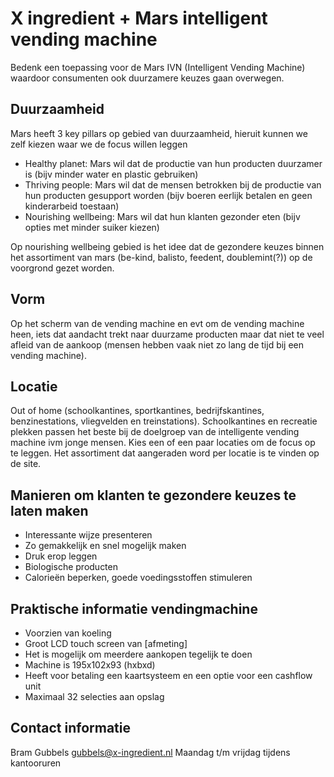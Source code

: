 # X ingredient + Mars intelligent vending machine

Bedenk een toepassing voor de Mars IVN (Intelligent Vending Machine) waardoor consumenten ook
duurzamere keuzes gaan overwegen. 

## Duurzaamheid
Mars heeft 3 key pillars op gebied van duurzaamheid, hieruit kunnen we zelf kiezen waar we de focus willen leggen
- Healthy planet: Mars wil dat de productie van hun producten duurzamer is (bijv minder water en plastic gebruiken)
- Thriving people: Mars wil dat de mensen betrokken bij de productie van hun producten gesupport worden (bijv boeren eerlijk betalen en geen kinderarbeid toestaan)
- Nourishing wellbeing: Mars wil dat hun klanten gezonder eten (bijv opties met minder suiker kiezen)

Op nourishing wellbeing gebied is het idee dat de gezondere keuzes binnen het assortiment van mars (be-kind, balisto, feedent, doublemint(?)) op de voorgrond gezet worden.

## Vorm
Op het scherm van de vending machine en evt om de vending machine heen, iets dat aandacht trekt naar duurzame producten maar dat niet te veel afleid van de aankoop (mensen hebben vaak niet zo lang de tijd bij een vending machine). 

## Locatie
Out of home (schoolkantines, sportkantines, bedrijfskantines, benzinestations, vliegvelden en treinstations). Schoolkantines en recreatie plekken passen het beste bij de doelgroep van de intelligente vending machine ivm jonge mensen. Kies een of een paar locaties om de focus op te leggen. Het assortiment dat aangeraden word per locatie is te vinden op de site.

## Manieren om klanten te gezondere keuzes te laten maken
- Interessante wijze presenteren
- Zo gemakkelijk en snel mogelijk maken
- Druk erop leggen
- Biologische producten
- Calorieën beperken, goede voedingsstoffen stimuleren

## Praktische informatie vendingmachine
- Voorzien van koeling
- Groot LCD touch screen van [afmeting]
- Het is mogelijk om meerdere aankopen tegelijk te doen
- Machine is 195x102x93 (hxbxd)
- Heeft voor betaling een kaartsysteem en een optie voor een cashflow unit
- Maximaal 32 selecties aan opslag

## Contact informatie
Bram Gubbels gubbels@x-ingredient.nl
Maandag t/m vrijdag tijdens kantooruren
